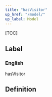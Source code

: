```yaml
---
title: "hasVisitor"
up_href: "/model/"
up_label: Model
---
```


[TOC]

## Label

### English
hasVisitor


## Definition



    
